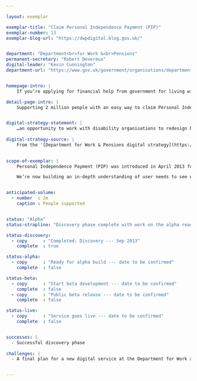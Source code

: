 ```yaml
---

layout: exemplar

exemplar-title: "Claim Personal Independence Payment (PIP)"
exemplar-number: 13
exemplar-blog-url: "https://dwpdigital.blog.gov.uk/"


department: "Department<br>for Work &<br>Pensions"
permanent-secretary: "Robert Devereux"
digital-leader: "Kevin Cunnington"
department-url: "https://www.gov.uk/government/organisations/department-for-work-pensions"


homepage-intro: |
    If you’re applying for financial help from government for living with disabilities there’ll be a simple digital service for you to use

detail-page-intro: |
    Supporting 2 million people with an easy way to claim Personal Independence Payment online


digital-strategy-statement: |
    …an opportunity to work with disability organisations to redesign business processes and facilitate a move to digital… working closely with GDS to develop an online service, learning the lessons from a controlled launch, with the intention of bringing this in as soon as possible after the launch of PIP.
    
digital-strategy-source: |
    From the '[Department for Work & Pensions digital strategy](https://www.gov.uk/government/publications/dwp-digital-strategy)' – December 2012
    

scope-of-exemplar: |
    Personal Independence Payment (PIP) was introduced in April 2013 for people aged 16 to 64 to help with the extra costs of long-term ill-health or disability. Users can make a claim over the telephone or through the post and may need to attend a face-to-face consultation with a health professional to assess how much support they need.

    We’re now building an in-depth understanding of user needs to see which parts of the PIP process might best be delivered through digital channels.


anticipated-volume:
  - number  : 2m
    caption : People supported


status: "Alpha"
status-strapline: "Discovery phase complete with work on the alpha ready to begin. Further work on the Personal Independence Payment exemplar has been aligned with the delivery of [managed reassessment](https://www.gov.uk/government/uploads/system/uploads/attachment_data/file/180964/pip-reassessments-and-impacts.pdf) for claimants that begins in October 2015."

status-discovery:
  - copy      : "Completed: Discovery --- Sep 2013"
    complete  : true

status-alpha:
  - copy      : "Ready for alpha build --- date to be confirmed"
    complete  : false

status-beta:
  - copy      : "Start beta development --- date to be confirmed"
    complete  : false
  - copy      : "Public beta release --- date to be confirmed"
    complete  : false

status-live:
  - copy      : "Service goes live --- date to be confirmed"
    complete  : false


successes: |
  - Successful discovery phase
  
challenges: |
  - A final plan for a new digital service at the Department for Work and Pensions is still to be agreed


---
```




